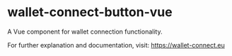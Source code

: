 # wallet-connect-button-vue

A Vue component for wallet connection functionality.

For further explanation and documentation, visit: https://wallet-connect.eu